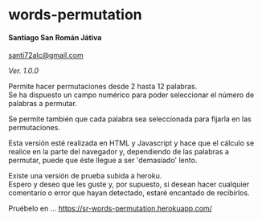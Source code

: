 # words-permutation
#### Santiago San Román Játiva
santi72alc@gmail.com  

_Ver. 1.0.0_

Permite hacer permutaciones desde 2 hasta 12 palabras.  
Se ha dispuesto un campo numérico para poder seleccionar el número de palabras a permutar. 

Se permite también que cada palabra sea seleccionada para fijarla en las permutaciones.

Esta versión esté realizada en HTML y Javascript y hace que el cálculo se realice en la parte del navegador y, dependiendo de las palabras a permutar, puede que éste llegue a ser 'demasiado' lento.

Existe una versión de prueba subida a heroku.  
Espero y deseo que les guste y, por supuesto, si desean hacer cualquier comentario o error que hayan detectado, estaré encantado de recibirlos.

Pruébelo en ... https://sr-words-permutation.herokuapp.com/